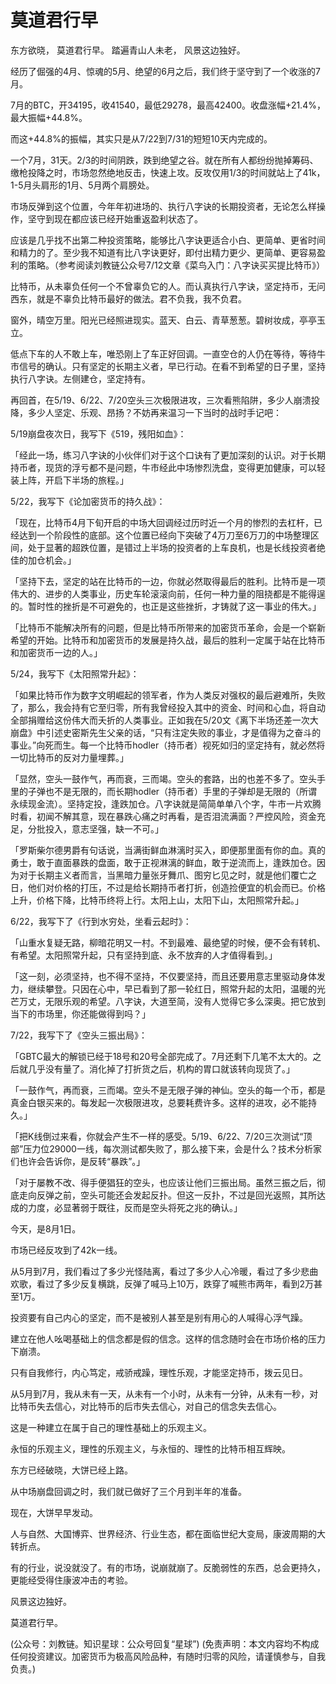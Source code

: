 # 莫道君行早

东方欲晓， 莫道君行早。 踏遍青山人未老， 风景这边独好。

经历了倔强的4月、惊魂的5月、绝望的6月之后，我们终于坚守到了一个收涨的7月。

7月的BTC，开34195，收41540，最低29278，最高42400。收盘涨幅+21.4%，最大振幅+44.8%。

而这+44.8%的振幅，其实只是从7/22到7/31的短短10天内完成的。

一个7月，31天。2/3的时间阴跌，跌到绝望之谷。就在所有人都纷纷抛掉筹码、缴枪投降之时，市场忽然绝地反击，快速上攻。反攻仅用1/3的时间就站上了41k，1-5月头肩形的1月、5月两个肩膀处。

市场反弹到这个位置，今年年初进场的、执行八字诀的长期投资者，无论怎么样操作，坚守到现在都应该已经开始重返盈利状态了。

应该是几乎找不出第二种投资策略，能够比八字诀更适合小白、更简单、更省时间和精力的了。至少我不知道有比八字诀更好，即付出精力更少、更简单、更容易盈利的策略。（参考阅读刘教链公众号7/12文章《菜鸟入门：八字诀买买提比特币》）

比特币，从未辜负任何一个不曾辜负它的人。而认真执行八字诀，坚定持币，无问西东，就是不辜负比特币最好的做法。君不负我，我不负君。

窗外，晴空万里。阳光已经照进现实。蓝天、白云、青草葱葱。碧树妆成，亭亭玉立。

低点下车的人不敢上车，唯恐刚上了车正好回调。一直空仓的人仍在等待，等待牛市信号的确认。只有坚定的长期主义者，早已行动。在看不到希望的日子里，坚持执行八字诀。左侧建仓，坚定持有。

再回首，在5/19、6/22、7/20空头三次极限进攻，三次看熊陷阱，多少人崩溃投降，多少人坚定、乐观、昂扬？不妨再来温习一下当时的战时手记吧：

5/19崩盘夜次日，我写下《519，残阳如血》：

「经此一场，练习八字诀的小伙伴们对于这个口诀有了更加深刻的认识。对于长期持币者，现货的浮亏都不是问题，牛市经此中场惨烈洗盘，变得更加健康，可以轻装上阵，开启下半场的旅程。」

5/22，我写下《论加密货币的持久战》：

「现在，比特币4月下旬开启的中场大回调经过历时近一个月的惨烈的去杠杆，已经达到一个阶段性的底部。这个位置已经向下突破了4万刀至6万刀的中场整理区间，处于显著的超跌位置，是错过上半场的投资者的上车良机，也是长线投资者绝佳的加仓机会。」

「坚持下去，坚定的站在比特币的一边，你就必然取得最后的胜利。比特币是一项伟大的、进步的人类事业，历史车轮滚滚向前，任何一种力量的阻挠都是不能得逞的。暂时性的挫折是不可避免的，也正是这些挫折，才铸就了这一事业的伟大。」

「比特币不能解决所有的问题，但是比特币所带来的加密货币革命，会是一个崭新希望的开始。比特币和加密货币的发展是持久战，最后的胜利一定属于站在比特币和加密货币一边的人。」

5/24，我写下《太阳照常升起》：

「如果比特币作为数字文明崛起的领军者，作为人类反对强权的最后避难所，失败了，那么，我会持有它至归零，所有我曾经投入其中的资金、时间和心血，将自动全部捐赠给这份伟大而夭折的人类事业。正如我在5/20文《离下半场还差一次大崩盘》中引述史密斯先生父亲的话，“只有注定失败的事业，才是值得为之奋斗的事业。”向死而生。每一个比特币hodler（持币者）视死如归的坚定持有，就必然将一切比特币的反对力量埋葬。」

「显然，空头一鼓作气，再而衰，三而竭。空头的套路，出的也差不多了。空头手里的子弹也不是无限的，而长期hodler（持币者）手里的子弹却是无限的（所谓永续现金流）。坚持定投，逢跌加仓。八字诀就是简简单单八个字，牛市一片欢腾时看，初闻不解其意，现在暴跌心痛之时再看，是否泪流满面？严控风险，资金充足，分批投入，意志坚强，缺一不可。」

「罗斯柴尔德男爵有句话说，当满街鲜血淋漓时买入，即便那里面有你的血。真的勇士，敢于直面暴跌的盘面，敢于正视淋漓的鲜血，敢于逆流而上，逢跌加仓。因为对于长期主义者而言，当黑暗力量张牙舞爪、图穷匕见之时，就是他们覆亡之日，他们对价格的打压，不过是给长期持币者打折，创造捡便宜的机会而已。价格上升，价格下降，比特币终将上行。太阳上山，太阳下山，太阳照常升起。」

6/22，我写下了《行到水穷处，坐看云起时》：

「山重水复疑无路，柳暗花明又一村。不到最难、最绝望的时候，便不会有转机、有希望。太阳照常升起，只有坚持到底、永不放弃的人才值得看到。」

「这一刻，必须坚持，也不得不坚持，不仅要坚持，而且还要用意志里驱动身体发力，继续攀登。只因在心中，早已看到了那一轮红日，照常升起的太阳，温暖的光芒万丈，无限乐观的希望。八字诀，大道至简，没有人觉得它多么深奥。把它放到当下的市场里，你还能做得到吗？」

7/22，我写下了《空头三振出局》：

「GBTC最大的解锁已经于18号和20号全部完成了。7月还剩下几笔不太大的。之后就几乎没有量了。消化掉了打折货之后，机构的胃口就该转向现货了。」

「一鼓作气，再而衰，三而竭。空头不是无限子弹的神仙。空头的每一个币，都是真金白银买来的。每发起一次极限进攻，总要耗费许多。这样的进攻，必不能持久。」

「把K线倒过来看，你就会产生不一样的感受。5/19、6/22、7/20三次测试“顶部”压力位29000一线，每次测试都失败了，那么接下来，会是什么？技术分析家们也许会告诉你，是反转“暴跌”。」

「对于屡教不改、得手便猖狂的空头，也应该让他们三振出局。虽然三振之后，彻底走向反弹之前，空头可能还会发起反扑。但这一反扑，不过是回光返照，其所达成的力度，必显著弱于既往，反而是空头将死之兆的确认。」

今天，是8月1日。

市场已经反攻到了42k一线。

从5月到7月，我们看过了多少光怪陆离，看过了多少人心冷暖，看过了多少悲曲欢歌，看过了多少反复横跳，反弹了喊马上10万，跌穿了喊熊市两年，看到2万甚至1万。

投资要有自己内心的坚定，而不是被别人甚至是别有用心的人喊得心浮气躁。

建立在他人吆喝基础上的信念都是假的信念。这样的信念随时会在市场价格的压力下崩溃。

只有自我修行，内心笃定，戒骄戒躁，理性乐观，才能坚定持币，拨云见日。

从5月到7月，我从未有一天，从未有一个小时，从未有一分钟，从未有一秒，对比特币失去信心，对比特币的后市失去信心，对自己的信念失去信心。

这是一种建立在属于自己的理性基础上的乐观主义。

永恒的乐观主义，理性的乐观主义，与永恒的、理性的比特币相互辉映。

东方已经破晓，大饼已经上路。

从中场崩盘回调之时，我们就已做好了三个月到半年的准备。

现在，大饼早早发动。

人与自然、大国博弈、世界经济、行业生态，都在面临世纪大变局，康波周期的大转折点。

有的行业，说没就没了。有的市场，说崩就崩了。反脆弱性的东西，总会更持久，更能经受得住康波冲击的考验。

风景这边独好。

莫道君行早。

\(公众号：刘教链。知识星球：公众号回复“星球”\)  \(免责声明：本文内容均不构成任何投资建议。加密货币为极高风险品种，有随时归零的风险，请谨慎参与，自我负责。\)

